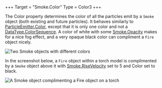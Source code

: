 +++
Target = "Smoke.Color"
Type = Color3
+++

The Color property determines the color of all the particles emit by a `Smoke` object (both existing and future particles). It behaves similarly to [ParticleEmitter.Color](https://developer.roblox.com/api-reference/property/ParticleEmitter/Color), except that it is only one color and not a [DataType.ColorSequence](https://developer.roblox.com/search#stq=ColorSequence). A color of white with some [Smoke.Opacity](https://developer.roblox.com/api-reference/property/Smoke/Opacity) makes for a nice fog effect, and a very opaque black color can compliment a `Fire` object nicely.![Two Smoke objects with different colors][1]In the screenshot below, a `Fire` object within a torch model is complimented by a `Smoke` object above it with [Smoke.RiseVelocity](https://developer.roblox.com/api-reference/property/Smoke/RiseVelocity) set to 5 and Color set to black.![A Smoke object complimenting a Fire object on a torch][2][1]: https://developer.roblox.com/assets/blt6952d1f0943c1f61/Smoke_Color.png[2]: https://developer.roblox.com/assets/blt02d5fee090b5bc62/Smoke_Fire.png